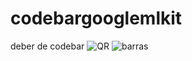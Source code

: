# codebargooglemlkit
deber de codebar
![QR](https://github.com/Ivonik111/codebargooglemlkit/assets/126420127/aaa3e167-c67a-41f8-8685-043ce1e93e09)
![barras](https://github.com/Ivonik111/codebargooglemlkit/assets/126420127/1c749d1c-d425-4bcc-ac39-8c9ec72b34eb)
